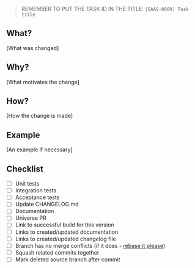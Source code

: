 > REMEMBER TO PUT THE TASK ID IN THE TITLE: `[SAAS-0000] Task title`

## What?
[What was changed]

## Why?
[What motivates the change]

## How?
[How the change is made]

## Example
[An example if necessary]

## Checklist

- [ ] Unit tests
- [ ] Integration tests
- [ ] Acceptance tests
- [ ] Update CHANGELOG.md
- [ ] Documentation
- [ ] Universe PR
- [ ] Link to successful build for this version
- [ ] Links to created/updated documentation
- [ ] Links to created/updated changelog file
- [ ] Branch has no merge conflicts (if it does - [rebase it please](https://git-scm.com/book/en/v2/Git-Branching-Rebasing))
- [ ] Squash related commits together
- [ ] Mark deleted source branch after commit
